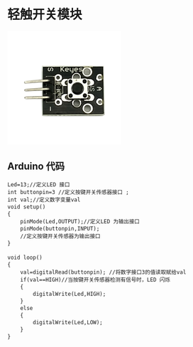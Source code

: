 # 轻触开关模块

![](/assets/qingchukaiguan.png)

## Arduino 代码

```
Led=13;//定义LED 接口 
int buttonpin=3 //定义按键开关传感器接口 ;
int val;//定义数字变量val 
void setup() 
{ 
    pinMode(Led,OUTPUT);//定义LED 为输出接口 
    pinMode(buttonpin,INPUT);
    //定义按键开关传感器为输出接口 
}

void loop() 
{ 
    val=digitalRead(buttonpin); //将数字接口3的值读取赋给val
    if(val==HIGH)//当按键开关传感器检测有信号时，LED 闪烁 
    {
        digitalWrite(Led,HIGH); 
    }
    else
    {
        digitalWrite(Led,LOW); 
    }
}
```



